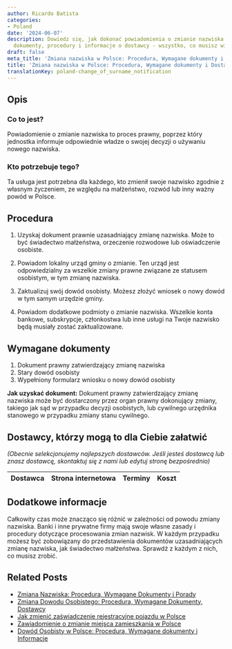```yaml
---
author: Ricardo Batista
categories:
- Poland
date: '2024-06-07'
description: Dowiedz się, jak dokonać powiadomienia o zmianie nazwiska w Polsce poprzez
  dokumenty, procedury i informacje o dostawcy - wszystko, co musisz wiedzieć.
draft: false
meta_title: 'Zmiana nazwiska w Polsce: Procedura, Wymagane dokumenty i Dostawcy'
title: 'Zmiana nazwiska w Polsce: Procedura, Wymagane dokumenty i Dostawcy'
translationKey: poland-change_of_surname_notification
---
```



## Opis
### Co to jest?
Powiadomienie o zmianie nazwiska to proces prawny, poprzez który jednostka informuje odpowiednie władze o swojej decyzji o używaniu nowego nazwiska.

### Kto potrzebuje tego?
Ta usługa jest potrzebna dla każdego, kto zmienił swoje nazwisko zgodnie z własnym życzeniem, ze względu na małżeństwo, rozwód lub inny ważny powód w Polsce.

## Procedura
1. Uzyskaj dokument prawnie uzasadniający zmianę nazwiska. Może to być świadectwo małżeństwa, orzeczenie rozwodowe lub oświadczenie osobiste.

2. Powiadom lokalny urząd gminy o zmianie. Ten urząd jest odpowiedzialny za wszelkie zmiany prawne związane ze statusem osobistym, w tym zmianę nazwiska.

3. Zaktualizuj swój dowód osobisty. Możesz złożyć wniosek o nowy dowód w tym samym urzędzie gminy.

4. Powiadom dodatkowe podmioty o zmianie nazwiska. Wszelkie konta bankowe, subskrypcje, członkostwa lub inne usługi na Twoje nazwisko będą musiały zostać zaktualizowane.

## Wymagane dokumenty
1. Dokument prawny zatwierdzający zmianę nazwiska
2. Stary dowód osobisty
3. Wypełniony formularz wniosku o nowy dowód osobisty

**Jak uzyskać dokument:**
Dokument prawny zatwierdzający zmianę nazwiska może być dostarczony przez organ prawny dokonujący zmiany, takiego jak sąd w przypadku decyzji osobistych, lub cywilnego urzędnika stanowego w przypadku zmiany stanu cywilnego.

## Dostawcy, którzy mogą to dla Ciebie załatwić

_(Obecnie selekcjonujemy najlepszych dostawców. Jeśli jesteś dostawcą lub znasz dostawcę, skontaktuj się z nami lub edytuj stronę bezpośrednio)_

| Dostawca        |     Strona internetowa  |     Terminy     |       Koszt      |
| --------------- | --------------- |  :-------------: | :-------------: |

## Dodatkowe informacje
Całkowity czas może znacząco się różnić w zależności od powodu zmiany nazwiska. Banki i inne prywatne firmy mają swoje własne zasady i procedury dotyczące procesowania zmian nazwisk. W każdym przypadku możesz być zobowiązany do przedstawienia dokumentów uzasadniających zmianę nazwiska, jak świadectwo małżeństwa. Sprawdź z każdym z nich, co musisz zrobić.


## Related Posts

- [Zmiana Nazwiska: Procedura, Wymagane Dokumenty i Porady](https://tramitit.com/pl/guides/poland/zgloszenie_zmiany_imienia/)
- [Zmiana Dowodu Osobistego: Procedura, Wymagane Dokumenty, Dostawcy](https://tramitit.com/pl/guides/poland/zmiana_dowodu_osobistego/)
- [Jak zmienić zaświadczenie rejestracyjne pojazdu w Polsce](https://tramitit.com/pl/guides/poland/zmiana_dowodu_rejestracyjnego/)
- [Zawiadomienie o zmianie miejsca zamieszkania w Polsce](https://tramitit.com/pl/guides/poland/zgloszenie_zmiany_miejsca_zamieszkania/)
- [Dowód Osobisty w Polsce: Procedura, Wymagane dokumenty i Informacje](https://tramitit.com/pl/guides/poland/dowod_osobisty/)